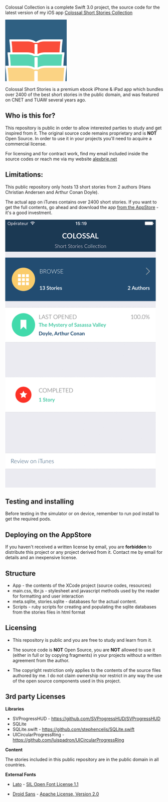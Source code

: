 Colossal Collection is a complete Swift 3.0 project, the source code for the latest version of my iOS app [Colossal Short Stories Collection](https://itunes.apple.com/us/app/colossal-short-stories-collection/id341773758?mt=8)

![Intro](GithubImages/icon_large.png)

Colossal Short Stories is a premium ebook iPhone & iPad app which bundles over 2400 of the best short stories in the public domain, and was featured on CNET and TUAW several years ago.

## Who is this for?

This repository is public in order to allow interested parties to study and get inspired from it.
The original source code remains proprietary and is **NOT** Open Source. In order to use it in your projects you'll need to acquire a commercial license.

For licensing and for contract work, find my email included inside the source codes or reach me via my website [alexbrie.net](https://alexbrie.net)

## Limitations:
This public repository only hosts 13 short stories from 2 authors (Hans Christian Andersen and Arthur Conan Doyle).

The actual app on iTunes contains over 2400 short stories. If you want to get the full contents, go ahead and download the app [from the AppStore]((https://itunes.apple.com/us/app/colossal-short-stories-collection/id341773758?mt=8)) - it's a good investment.

![Intro](GithubImages/animated.gif)

## Testing and installing

Before testing in the simulator or on device, remember to run pod install to get the required pods.

## Deploying on the AppStore

If you haven't received a written license by email, you are **forbidden** to distribute this project or any project derived from it. Contact me by email for details and an inexpensive license.

## Structure

* App - the contents of the XCode project (source codes, resources)
* main.css, tbr.js - stylesheet and javascript methods used by the reader for formatting and user interaction
* meta.sqlite, stories.sqlite - databases for the actual content.
* Scripts - ruby scripts for creating and populating the sqlite databases from the stories files in html format

## Licensing
* This repository is public and you are free to study and learn from it. 

* The source code is **NOT** Open Source, you are **NOT** allowed to use it (either in full or by copying fragments) in your projects without a written agreement from the author.

* The copyright restriction only applies to the contents of the source files authored by me. I do not claim ownership nor restrict in any way the use of the open source components used in this project.

## 3rd party Licenses
**Libraries**

* SVProgressHUD - https://github.com/SVProgressHUD/SVProgressHUD
* SQLite 
* SQLite.swift - https://github.com/stephencelis/SQLite.swift
* UICircularProgressRing - https://github.com/luispadron/UICircularProgressRing


**Content**

The stories included in this public repository are in the public domain in all countries.

**External Fonts**

* [Lato](http://www.latofonts.com/lato-free-fonts/) - [SIL Open Font License 1.1](http://scripts.sil.org/cms/scripts/page.php?site_id=nrsi&id=OFL)

* [Droid Sans](https://fonts.google.com/specimen/Droid+Sans) - [Apache License, Version 2.0](http://www.apache.org/licenses/LICENSE-2.0)
